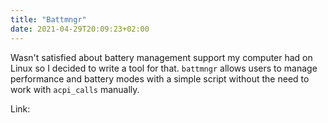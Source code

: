 ```yaml
---
title: "Battmngr"
date: 2021-04-29T20:09:23+02:00
---
```

Wasn't satisfied about battery management support my computer had on Linux so I decided to write a tool for that.
`battmngr` allows users to manage performance and battery modes with a simple script without the need to work with `acpi_calls` manually.

Link: [](https://github.com/0xless/battmngr)

